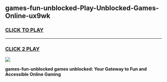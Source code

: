 
## games-fun-unblocked-Play-Unblocked-Games-Online-ux9wk
<h3>
<a href="https://premium76.site?title=games-fun-unblocked&ref=24A">CLICK TO PLAY</a></h3>
<hr>

<h3>
<a href="https://premium76.site?title=games-fun-unblocked&ref=24A">CLICK 2 PLAY</a>
  
</h3>

<a href="https://premium76.site?title=games-fun-unblocked&ref=24A"><img src="https://clearcache.store/games.png"></a>


**games-fun-unblocked games unblocked: Your Gateway to Fun and Accessible Online Gaming**
